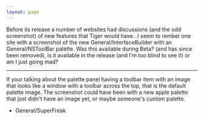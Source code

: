 ```yaml
---
layout: page
---
```


Before its release a number of websites had discussions (and the odd screenshot) of new features that Tiger would have...I seem to rember one site with a screenshot of the new General/InterfaceBuilder with an General/NSToolBar palette. Was this available during Beta? (and has since been removed), is it available in the release (and I'm too blind to see it) or am I just going mad?

----

If your talking about the palette panel having a toolbar item with an image that looks like a window with a toolbar across the top, that is the default palette image. The screenshot could have been with a new apple palette that just didn't have an image yet, or maybe someone's custom palette.

- General/SuperFreak